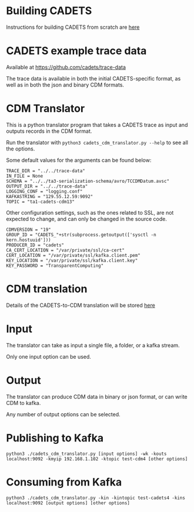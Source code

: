 # Building CADETS
Instructions for building CADETS from scratch are [here](https://git.tc.bbn.com/bbn/ta1-integration-cadets/wikis/buildcadets)

# CADETS example trace data
Available at https://github.com/cadets/trace-data

The trace data is available in both the initial CADETS-specific format, as well as in both the json and binary CDM formats.

# CDM Translator
This is a python translator program that takes a CADETS trace as input and
outputs records in the CDM format.

Run the translator with `python3 cadets_cdm_translator.py --help` to see all the options.

Some default values for the arguments can be found below:
```
TRACE_DIR = "../../trace-data"
IN_FILE = None
SCHEMA = "../../ta3-serialization-schema/avro/TCCDMDatum.avsc"
OUTPUT_DIR = "../../trace-data"
LOGGING_CONF = "logging.conf"
KAFKASTRING = "129.55.12.59:9092"
TOPIC = "ta1-cadets-cdm13"
```

Other configuration settings, such as the ones related to SSL, are not expected
to change, and can only be changed in the source code.

```
CDMVERSION = "19"
GROUP_ID = "CADETS_"+str(subprocess.getoutput(['sysctl -n kern.hostuuid']))
PRODUCER_ID = "cadets"
CA_CERT_LOCATION = "/var/private/ssl/ca-cert"
CERT_LOCATION = "/var/private/ssl/kafka.client.pem"
KEY_LOCATION = "/var/private/ssl/kafka.client.key"
KEY_PASSWORD = "TransparentComputing"
```

# CDM translation
Details of the CADETS-to-CDM translation will be stored [here](https://git.tc.bbn.com/tc-all/cdm-docs/tree/master/ta1-cadets)

# Input

The translator can take as input a single file, a folder, or a kafka stream.

Only one input option can be used.

# Output

The translator can produce CDM data in binary or json format, or can write CDM to kafka.

Any number of output options can be selected.

# Publishing to Kafka

```
python3 ./cadets_cdm_translator.py [input options] -wk -kouts localhost:9092 -kmyip 192.168.1.102 -ktopic test-cdm4 [other options]
```

# Consuming from Kafka

```
python3 ./cadets_cdm_translator.py -kin -kintopic test-cadets4 -kins localhost:9092 [output options] [other options]
```
